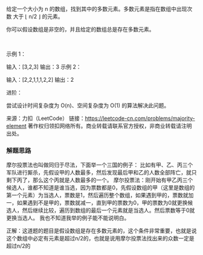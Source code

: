给定一个大小为 n 的数组，找到其中的多数元素。多数元素是指在数组中出现次数 大于 ⌊ n/2 ⌋ 的元素。

你可以假设数组是非空的，并且给定的数组总是存在多数元素。

 

示例 1：

输入：[3,2,3]
输出：3
示例 2：

输入：[2,2,1,1,1,2,2]
输出：2
 

进阶：

尝试设计时间复杂度为 O(n)、空间复杂度为 O(1) 的算法解决此问题。

来源：力扣（LeetCode）
链接：https://leetcode-cn.com/problems/majority-element
著作权归领扣网络所有。商业转载请联系官方授权，非商业转载请注明出处。


### 解题思路 
摩尔投票法也叫做同归于尽法，下面举一个三国的例子： 比如有甲、乙、丙三个军队进行厮杀，先假设甲的人数最多，然后发现最后甲和乙的人数全部阵亡，就只剩下丙了，那么这个丙就是人数最多的一个。 摩尔投票法：刚开始有甲乙丙三个候选人，谁都不知道是谁当选，因为票数都是0，先假设数组的甲（这里是数组的第一个元素）为当选人，票数是1，然后遍历整个数组，如果遇到甲的，票数就加一，如果遇到不是甲的，票数就减一，直到甲的票数为0，甲的票数为0就更换候选人，然后继续比较，遍历到数组的最后一个元素就是当选人。然后票数等于0就更换当选人。 我也不知道我举的例子能不能说明白。

正解：这道题的题目是假设数组是存在多数元素的，这个条件非常重要，也就是说这个数组中必定有元素是超过n/2的，也就是说用摩尔投票法找出来的众数一定是超过n/2的

